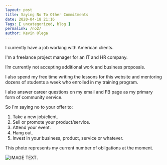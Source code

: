 ```yaml
--- 
layout: post 
title: Saying No To Other Commitments
date: 2020-04-18 21:16
Tags: [ uncategorized, blog ]
permalink: /no2/ 
author: Kevin Olega 
--- 
```

I currently have a job working with American clients.

I'm a freelance project manager for an IT and HR company.

I’m currently not accepting additional work and business proposals.

I also spend my free time writing the lessons for this website and mentoring dozens of students a week who enrolled in my training program.

I also answer career questions on my email and FB page as my primary form of community service.

So I'm saying no to your offer to:

1. Take a new job/client.
2. Sell or promote your product/service.
3. Attend your event.
4. Hang out.
5. Invest in your business, product, service or whatever.

This photo represents my current number of obligations at the moment.

![IMAGE TEXT](http://kevinolega.com/images/Berserk%20Guts%20vs%20Kushan%20Army.jpg).